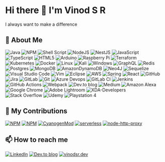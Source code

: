 # Hi there 👋 I'm Vinod S R

I always want to make a difference

## 📘 About Me

![Java](https://img.shields.io/badge/java-%23ED8B00.svg?style=for-the-badge&logo=java&logoColor=white)
![NPM](https://img.shields.io/badge/NPM-%23000000.svg?style=for-the-badge&logo=npm&logoColor=white)
![Shell Script](https://img.shields.io/badge/shell_script-%23121011.svg?style=for-the-badge&logo=gnu-bash&logoColor=white)
![NodeJS](https://img.shields.io/badge/node.js-6DA55F?style=for-the-badge&logo=node.js&logoColor=white)
![NestJS](https://img.shields.io/badge/nestjs-%23E0234E.svg?style=for-the-badge&logo=nestjs&logoColor=white)
![JavaScript](https://img.shields.io/badge/javascript-%23323330.svg?style=for-the-badge&logo=javascript&logoColor=%23F7DF1E)
![TypeScript](https://img.shields.io/badge/typescript-%23007ACC.svg?style=for-the-badge&logo=typescript&logoColor=white)
![HTML5](https://img.shields.io/badge/html5-%23E34F26.svg?style=for-the-badge&logo=html5&logoColor=white)
![Arduino](https://img.shields.io/badge/-Arduino-00979D?style=for-the-badge&logo=Arduino&logoColor=white)
![Raspberry Pi](https://img.shields.io/badge/-RaspberryPi-C51A4A?style=for-the-badge&logo=Raspberry-Pi)
![Terraform](https://img.shields.io/badge/terraform-%235835CC.svg?style=for-the-badge&logo=terraform&logoColor=white)
![Kubernetes](https://img.shields.io/badge/kubernetes-%23326ce5.svg?style=for-the-badge&logo=kubernetes&logoColor=white)
![Docker](https://img.shields.io/badge/docker-%230db7ed.svg?style=for-the-badge&logo=docker&logoColor=white)
	![Linux](https://img.shields.io/badge/Linux-FCC624?style=for-the-badge&logo=linux&logoColor=black)
  ![Kali](https://img.shields.io/badge/Kali-268BEE?style=for-the-badge&logo=kalilinux&logoColor=white)
  ![Windows](https://img.shields.io/badge/Windows-0078D6?style=for-the-badge&logo=windows&logoColor=white)
  ![GraphQL](https://img.shields.io/badge/-GraphQL-E10098?style=for-the-badge&logo=graphql&logoColor=white)
  	![Redis](https://img.shields.io/badge/redis-%23DD0031.svg?style=for-the-badge&logo=redis&logoColor=white)
    ![Postgres](https://img.shields.io/badge/postgres-%23316192.svg?style=for-the-badge&logo=postgresql&logoColor=white)
    ![MongoDB](https://img.shields.io/badge/MongoDB-%234ea94b.svg?style=for-the-badge&logo=mongodb&logoColor=white)
    ![AmazonDynamoDB](https://img.shields.io/badge/Amazon%20DynamoDB-4053D6?style=for-the-badge&logo=Amazon%20DynamoDB&logoColor=white)
    ![Neo4J](https://img.shields.io/badge/Neo4j-008CC1?style=for-the-badge&logo=neo4j&logoColor=white)
    ![Sequelize](https://img.shields.io/badge/Sequelize-52B0E7?style=for-the-badge&logo=Sequelize&logoColor=white)
  ![Visual Studio Code](https://img.shields.io/badge/Visual%20Studio%20Code-0078d7.svg?style=for-the-badge&logo=visual-studio-code&logoColor=white)
  ![Vim](https://img.shields.io/badge/VIM-%2311AB00.svg?style=for-the-badge&logo=vim&logoColor=white)
  ![Eclipse](https://img.shields.io/badge/Eclipse-FE7A16.svg?style=for-the-badge&logo=Eclipse&logoColor=white)
  ![AWS](https://img.shields.io/badge/AWS-%23FF9900.svg?style=for-the-badge&logo=amazon-aws&logoColor=white)
  ![Spring](https://img.shields.io/badge/spring-%236DB33F.svg?style=for-the-badge&logo=spring&logoColor=white)
  ![React](https://img.shields.io/badge/react-%2320232a.svg?style=for-the-badge&logo=react&logoColor=%2361DAFB)
  ![GitHub](https://img.shields.io/badge/github-%23121011.svg?style=for-the-badge&logo=github&logoColor=white)
  ![Jira](https://img.shields.io/badge/jira-%230A0FFF.svg?style=for-the-badge&logo=jira&logoColor=white)
  ![GitLab](https://img.shields.io/badge/gitlab-%23181717.svg?style=for-the-badge&logo=gitlab&logoColor=white)
  ![Git](https://img.shields.io/badge/git-%23F05033.svg?style=for-the-badge&logo=git&logoColor=white)
  	![Azure Devops](https://img.shields.io/badge/azure-%230072C6.svg?style=for-the-badge&logo=microsoftazure&logoColor=white)
    ![GitLab CI](https://img.shields.io/badge/gitlab%20ci-%23181717.svg?style=for-the-badge&logo=gitlab&logoColor=white)
    ![Jenkins](https://img.shields.io/badge/jenkins-%232C5263.svg?style=for-the-badge&logo=jenkins&logoColor=white)
    	![GitHub Actions](https://img.shields.io/badge/github%20actions-%232671E5.svg?style=for-the-badge&logo=githubactions&logoColor=white)
    ![Webpack](https://img.shields.io/badge/webpack-%238DD6F9.svg?style=for-the-badge&logo=webpack&logoColor=black)
    ![Dev.to blog](https://img.shields.io/badge/dev.to-0A0A0A?style=for-the-badge&logo=dev.to&logoColor=white)
    ![Medium](https://img.shields.io/badge/Medium-12100E?style=for-the-badge&logo=medium&logoColor=white)
    ![Amazon Alexa](https://img.shields.io/badge/amazon%20alexa-52b5f7?style=for-the-badge&logo=amazon%20alexa&logoColor=white)
    ![Google Chrome](https://img.shields.io/badge/Google%20Chrome-4285F4?style=for-the-badge&logo=GoogleChrome&logoColor=white)
    ![Adobe Lightroom](https://img.shields.io/badge/Adobe%20Lightroom-31A8FF.svg?style=for-the-badge&logo=Adobe%20Lightroom&logoColor=white)
    ![XDA-Developers](https://img.shields.io/badge/XDA--Developers-%23AC6E2F.svg?style=for-the-badge&logo=XDA-Developers&logoColor=white)
    ![Stack Overflow](https://img.shields.io/badge/-Stackoverflow-FE7A16?style=for-the-badge&logo=stack-overflow&logoColor=white)
    ![Udemy](https://img.shields.io/badge/Udemy-A435F0?style=for-the-badge&logo=Udemy&logoColor=white)
    ![Playstation 4](https://img.shields.io/badge/Playstation%204-003791?style=for-the-badge&logo=playstation-4&logoColor=white)
    
## 👷 My Contributions


[![NPM](https://img.shields.io/badge/dynamoman-blue?style=for-the-badge&logo=npm&logoColor=white)](https://www.npmjs.com/package/dynamoman)
[![NPM](https://img.shields.io/static/v1?label=&message=node-red-contrib-tuya-smart-device&color=blue&style=for-the-badge&logo=npm&logoColor=white)](https://www.npmjs.com/package/node-red-contrib-tuya-smart-device)
[![CyanogenMod](https://img.shields.io/static/v1?label=&message=CyanogenMod&color=green&style=for-the-badge&logo=Android&logoColor=white)](https://github.com/CyanogenMod/android_vendor_cm/blob/cm-14.1/CHANGELOG.mkdn#:~:text=Common%3A%20%22Mark%20all%20read%22%20option%20in%20MMS%20%2D%20Vinod%20Surendran)
[![serverless](https://img.shields.io/static/v1?label=&message=serverless&color=blue&style=for-the-badge&logo=npm&logoColor=white)](https://github.com/serverless/serverless/issues?q=author%3Avinodsr)
[![node-http-proxy](https://img.shields.io/static/v1?label=&message=node-http-proxy&color=blue&style=for-the-badge&logo=npm&logoColor=white)](https://github.com/http-party/node-http-proxy/issues?q=author%3Avinodsr)

## 📫 How to reach me

[![LinkedIn](https://img.shields.io/badge/linkedin-%230077B5.svg?style=for-the-badge&logo=linkedin&logoColor=white)](https://www.linkedin.com/in/vinodsr)
[![Dev.to blog](https://img.shields.io/badge/dev.to-0A0A0A?style=for-the-badge&logo=dev.to&logoColor=white)](https://dev.to/vinodsr)
[![vinodsr.dev](https://img.shields.io/badge/%F0%9F%8F%A0-www.vinodsr.dev-white?style=for-the-badge&labelColor=blue&color=fedcba&logoColor=violet)](http://www.vinodsr.dev)


